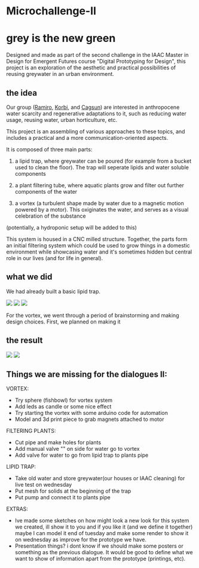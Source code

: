 # Microchallenge-II


# grey is the new green

Designed and made as part of the second challenge in the IAAC Master in Design for Emergent Futures course "Digital Prototyping for Design", this project is an exploration of the aesthetic and practical possibilities of reusing greywater in an urban environment.

## the idea

Our group ([Ramiro](linktosite), [Korbi](linktosite), and [Cagsun](linktosite)) are interested in anthropocene water scarcity and regenerative adaptations to it, such as reducing water usage, reusing water, urban horticulture, etc. 

This project is an assembling of various approaches to these topics, and includes a practical and a more communication-oriented aspects.

It is composed of three main parts:

1) a lipid trap, where greywater can be poured (for example from a bucket used to clean the floor). The trap will seperate lipids and water soluble components

2) a plant filtering tube, where aquatic plants grow and filter out further components of the water

3) a vortex (a turbulent shape made by water due to a magnetic motion powered by a motor). This oxiginates the water, and serves as a visual celebration of the substance

(potentially, a hydroponic setup will be added to this)

This system is housed in a CNC milled structure. Together, the parts form an initial filtering system which could be used to grow things in a domestic environment while showcasing water and it's sometimes hidden but central role in our lives (and for life in general).

## what we did

We had already built a basic lipid trap.

![](https://i.imgur.com/n1PCRJv.jpg)
![](https://i.imgur.com/LBvuiuz.jpg)
![](https://i.imgur.com/zWrKCCi.jpg)


For the vortex, we went through a period of brainstorming and making design choices. First, we planned on making it 



## the result

![](https://i.imgur.com/gN7179D.jpg)
![](https://i.imgur.com/XJAZXVy.jpg)




## Things we are missing for the dialogues II:

VORTEX:
- Try sphere (fishbowl) for vortex system
- Add leds as candle or some nice effect
- Try starting the vortex with some arduino code for automation
- Model and 3d print piece to grab magnets attached to motor

FILTERING PLANTS:
- Cut pipe and make holes for plants
- Add manual valve "" on side for water go to vortex
- Add valve for water to go from lipid trap to plants pipe

LIPID TRAP:
- Take old water and store greywater(our houses or IAAC cleaning) for live test on wednesday
- Put mesh for solids at the beginning of the trap
- Put pump and connect it to plants pipe

EXTRAS:

- Ive made some sketches on how might look a new look for this system we created, ill show it to you and if you like it (and we define it together) maybe I can model it end of tuesday and make some render to show it on wednesday as improve for the prototype we have.
- Presentation things? i dont know if we should make some posters or something as the previous dialogue. It would be good to define what we want to show of information apart from the prototype (printings, etc).


